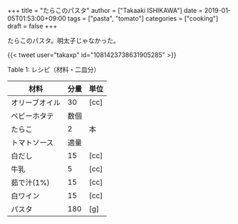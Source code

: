 +++
title = "たらこのパスタ"
author = ["Takaaki ISHIKAWA"]
date = 2019-01-05T01:53:00+09:00
tags = ["pasta", "tomato"]
categories = ["cooking"]
draft = false
+++

たらこのパスタ。明太子じゃなかった。  

{{< tweet user="takaxp" id="1081423738631905285" >}}  

<div class="table-caption">
  <span class="table-number">Table 1</span>:
  レシピ（材料・二皿分）
</div>

| 材料    | 分量 | 単位 |
|-------|----|----|
| オリーブオイル | 30  | [cc] |
| ベビーホタテ | 数個 |      |
| たらこ  | 2   | 本   |
| トマトソース | 適量 |      |
| 白だし  | 15  | [cc] |
| 牛乳    | 5   | [cc] |
| 茹で汁(1%) | 15  | [cc] |
| 白ワイン | 15  | [cc] |
| パスタ  | 180 | [g]  |